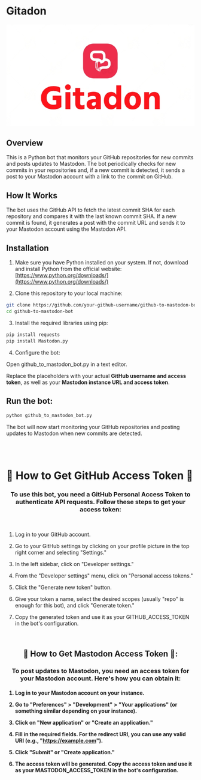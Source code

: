# Gitadon

![Project Image](./images/project_image.png)

## Overview

This is a Python bot that monitors your GitHub repositories for new commits and posts updates to Mastodon. The bot periodically checks for new commits in your repositories and, if a new commit is detected, it sends a post to your Mastodon account with a link to the commit on GitHub.

## How It Works

The bot uses the GitHub API to fetch the latest commit SHA for each repository and compares it with the last known commit SHA. If a new commit is found, it generates a post with the commit URL and sends it to your Mastodon account using the Mastodon API.

## Installation

1. Make sure you have Python installed on your system. If not, download and install Python from the official website: [https://www.python.org/downloads/](https://www.python.org/downloads/)

2. Clone this repository to your local machine:

```bash
git clone https://github.com/your-github-username/github-to-mastodon-bot.git
cd github-to-mastodon-bot
```

 3. Install the required libraries using pip:
```bash
pip install requests
pip install Mastodon.py
```
4. Configure the bot:

Open github_to_mastodon_bot.py in a text editor.

Replace the placeholders with your actual <b>GitHub username and access token</b>, as well as your <b>Mastodon instance URL and access token</b>.

## Run the bot:

```bash
python github_to_mastodon_bot.py
``````
The bot will now start monitoring your GitHub repositories and posting updates to Mastodon when new commits are detected.


<br>
<br>

# 🔑 How to Get GitHub Access Token 🔑

<h3> <center> To use this bot, you need a GitHub Personal Access Token to authenticate API requests. Follow these steps to get your access token: </center> </h3>
<br>

1) Log in to your GitHub account.

2) Go to your GitHub settings by clicking on your profile picture in the top right corner and selecting "Settings."

3) In the left sidebar, click on "Developer settings."

4) From the "Developer settings" menu, click on "Personal access tokens."

5) Click the "Generate new token" button.

6) Give your token a name, select the desired scopes (usually "repo" is enough for this bot), and click "Generate token."

7) Copy the generated token and use it as your GITHUB_ACCESS_TOKEN in the bot's configuration.

<br>

<center> <h2> 🔑 How to Get Mastodon Access Token 🔑: </h2></center>

<center><h3>To post updates to Mastodon, you need an access token for your Mastodon account. Here's how you can obtain it:</h3></center>


<h4> 

1. Log in to your Mastodon account on your instance. 


2. Go to "Preferences" > "Development" > "Your applications" (or something similar depending on your instance).

3. Click on "New application" or "Create an application."

4. Fill in the required fields. For the redirect URI, you can use any valid URI (e.g., "https://example.com").

5. Click "Submit" or "Create application."

6. The access token will be generated. Copy the access token and use it as your MASTODON_ACCESS_TOKEN in the bot's configuration.

